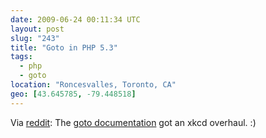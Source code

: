 ```yaml
---
date: 2009-06-24 00:11:34 UTC
layout: post
slug: "243"
title: "Goto in PHP 5.3"
tags:
  - php
  - goto
location: "Roncesvalles, Toronto, CA"
geo: [43.645785, -79.448518]
---
```

<p>Via <a href="http://www.reddit.com/r/programming/comments/8uunk/goto_in_php53_devs_make_fun_of_themselves_posting/">reddit</a>: The <a href="http://ca2.php.net/goto">goto documentation</a> got an xkcd overhaul. :)</p>
